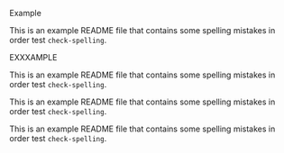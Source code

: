 Example


This is an example README file that contains some spelling mistakes in order test `check-spelling`.

EXXXAMPLE

This is an example README file that contains some spelling mistakes in order test `check-spelling`.

This is an example README file that contains some spelling mistakes in order test `check-spelling`.

This is an example README file that contains some spelling mistakes in order test `check-spelling`.
